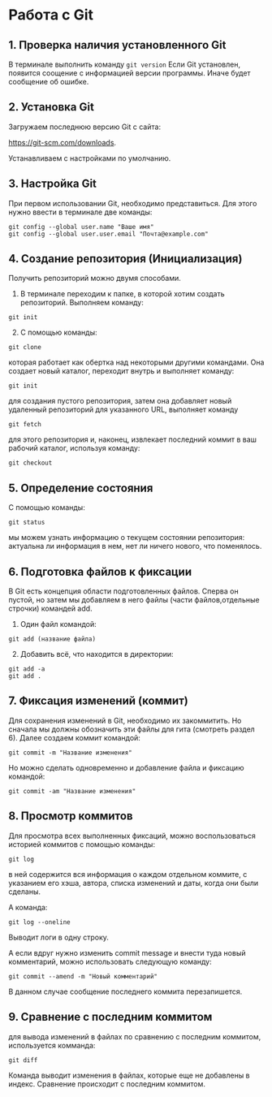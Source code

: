 # Работа с Git
## 1. Проверка наличия установленного Git
В терминале выполнить команду `git version`
Если Git установлен, появится соощение с информацией версии программы. Иначе будет сообщение об ошибке.

## 2. Установка Git 
Загружаем последнюю версию Git с сайта:

https://git-scm.com/downloads.

Устанавливаем с настройками по умолчанию.

## 3. Настройка Git
При первом использовании Git, необходимо представиться. Для этого нужно ввести в терминале две команды: 
```
git config --global user.name "Ваше имя"
git config --global user.user.email "Почта@example.com"
```

## 4. Создание репозитория (Инициализация)
Получить репозиторий можно двумя способами.
1. В терминале переходим к папке, в которой хотим создать репозиторий. Выполняем команду:
```
git init
```
2. С помощью команды:
```
git clone
```
которая работает как обертка над некоторыми другими командами. Она создает новый каталог, переходит внутрь и выполняет команду:
```
git init
```
для создания пустого репозитория, затем она добавляет новый удаленный репозиторий для указанного URL, выполняет команду
```
git fetch
```
для этого репозитория и, наконец, извлекает последний коммит в ваш рабочий каталог, используя команду:
```
git checkout
```

## 5. Определение состояния
С помощью команды:
```
git status
```
мы можем узнать информацию о текущем состоянии репозитория: актуальна ли информация в нем, нет ли ничего нового, что поменялось.

## 6. Подготовка файлов к фиксации
В Git есть концепция области подготовленных файлов. Сперва он пустой, но затем мы добавляем в него файлы (части файлов,отдельные строчки) командей add.

1. Один файл командой:
```
git add (название файла)
```
2. Добавить всё, что находится в директории:
```
git add -a
git add .
```
## 7. Фиксация изменений (коммит)
Для сохранения изменений в Git, необходимо их закоммитить. Но сначала мы должны обозначить эти файлы для гита (смотреть раздел 6). Далее создаем коммит командой:
```
git commit -m "Название изменения"
```
Но можно сделать одновременно и добавление файла и фиксацию командой:
```
git commit -am "Название изменения"
```
## 8. Просмотр коммитов
Для просмотра всех выполненных фиксаций, можно воспользоваться историей коммитов с помощью команды:
```
git log
```
в ней содержится вся информация о каждом отдельном коммите, с указанием его хэша, автора, списка изменений и даты, когда они были сделаны.

А команда:
```
git log --oneline
```
Выводит логи в одну строку.

А если вдруг нужно изменить commit message и внести туда новый комментарий, можно использовать следующую команду:
```
git commit --amend -m "Новый комментарий"
```
В данном случае сообщение последнего коммита перезапишется.

## 9. Сравнение с последним коммитом
для вывода изменений в файлах по сравнению с последним коммитом, используется комманда:
```
git diff
```
Команда выводит изменения в файлах, которые еще не добавлены в индекс. Сравнение происходит с последним коммитом.




